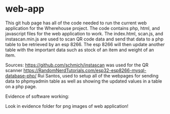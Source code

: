 # web-app
This git hub page has all of the code needed to run the current web application for the Wherehouse project. 
The code contains php, html, and javascript files for the web application to work. The index.html, scan.js, and instascan.min.js are used to 
scan QR code data and send that data to a php table to be retrieved by an esp 8266. The esp 8266 will then update another table with the important data 
such as stock of an item and weight of an item.

Sources:
https://github.com/schmich/instascan was used for the QR scanner
https://RandomNerdTutorials.com/esp32-esp8266-mysql-database-php/ Rui Santos, used to setup all of the webpages for sending data to phpmyadmin table
as well as showing the updated values in a table on a php page.

Evidence of software working:

Look in evidence folder for png images of web application!
